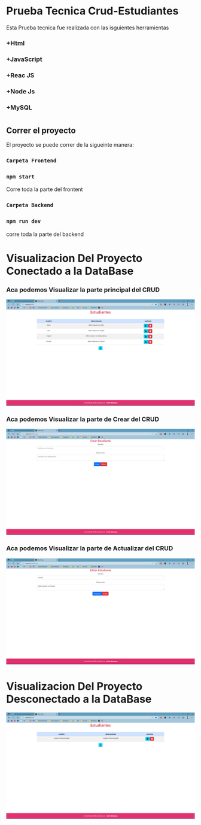 # Prueba Tecnica Crud-Estudiantes

Esta Prueba tecnica fue realizada con las isguientes herramientas

### +Html
### +JavaScript
### +Reac JS
### +Node Js
### +MySQL

#
## Correr el proyecto

El proyecto se puede correr de la sigueinte manera:


### `Carpeta Frontend`
### `npm start`

Corre toda la parte del frontent


### `Carpeta Backend`
### `npm run dev`
corre toda la parte del backend
#

# Visualizacion Del Proyecto Conectado a la DataBase
<div>
  <h3>Aca podemos Visualizar la parte principal del CRUD</h3>
  <p align="center">
  <img src='./principal.png' </img>
  </p>
</div>
<div>
  <h3>Aca podemos Visualizar la parte de Crear del CRUD</h3>
  <p align="center">
  <img src='./crear.png'></img>
  </p>
</div>
<div>
  <h3>Aca podemos Visualizar la parte de Actualizar del CRUD</h3>
  <p align="center">
  <img src='./actualizar.png'></img>
  </p>
</div>

#
# Visualizacion Del Proyecto Desconectado a la DataBase
<div>
  <p align="center">
  <img src='./desconectado_DB.png'></img>
  </p>
</div>

#